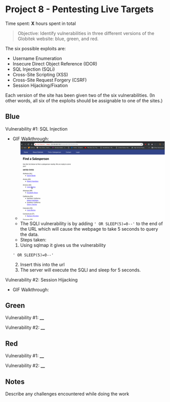 # Project 8 - Pentesting Live Targets

Time spent: **X** hours spent in total

> Objective: Identify vulnerabilities in three different versions of the Globitek website: blue, green, and red.

The six possible exploits are:

- Username Enumeration
- Insecure Direct Object Reference (IDOR)
- SQL Injection (SQLi)
- Cross-Site Scripting (XSS)
- Cross-Site Request Forgery (CSRF)
- Session Hijacking/Fixation

Each version of the site has been given two of the six vulnerabilities. (In other words, all six of the exploits should be assignable to one of the sites.)

## Blue

Vulnerability #1: SQL Injection
- GIF Walkthrough:
  - ![](SQLI.gif)
  - The SQLI vulnerability is by adding ``` ' OR SLEEP(5)=0--' ``` to the end of the URL which will cause the webpage to take 5 seconds to query the data.
  - Steps taken:
  1. Using sqlmap it gives us the vulnerability
  ```
  ' OR SLEEP(5)=0--'
  ```
  2. Insert this into the url
  3. The server will execute the SQLI and sleep for 5 seconds.

Vulnerability #2: Session Hijacking
- GIF Walkthrough:
  

## Green

Vulnerability #1: ********\_\_********

Vulnerability #2: ********\_\_********

## Red

Vulnerability #1: ********\_\_********

Vulnerability #2: ********\_\_********

## Notes

Describe any challenges encountered while doing the work
